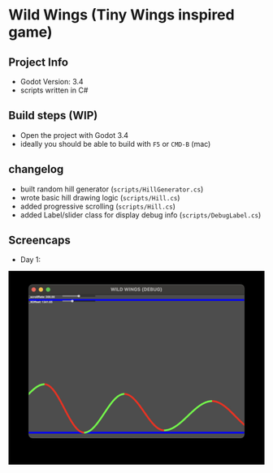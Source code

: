 # Wild Wings (Tiny Wings inspired game)
## Project Info

-   Godot Version: 3.4
-   scripts written in C#

## Build steps (WIP)

-   Open the project with Godot 3.4
-   ideally you should be able to build with `F5` or `CMD-B` (mac)

## changelog

-   built random hill generator (`scripts/HillGenerator.cs`)
-   wrote basic hill drawing logic (`scripts/Hill.cs`)
-   added progressive scrolling (`scripts/Hill.cs`)
-   added Label/slider class for display debug info (`scripts/DebugLabel.cs`)

## Screencaps

-   Day 1:

![day-1-screenshot](./docs/day-1-screenshot.jpg)

